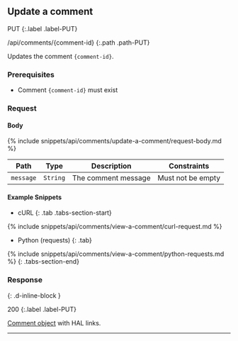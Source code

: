 ## Update a comment

PUT
{:.label .label-PUT}

/api/comments/{comment-id}
{:.path .path-PUT}

Updates the comment `{comment-id}`.

### Prerequisites

- Comment `{comment-id}` must exist

### Request

#### Body

{% include snippets/api/comments/update-a-comment/request-body.md %}

Path | Type | Description | Constraints
---- | ---- | ----------- | -----------
`message` | `String` | The comment message | Must not be empty

#### Example Snippets
- cURL
{: .tab .tabs-section-start}

{% include snippets/api/comments/view-a-comment/curl-request.md %}

- Python (requests)
{: .tab}

{% include snippets/api/comments/view-a-comment/python-requests.md %}
{: .tabs-section-end}

### Response
{: .d-inline-block }

200
{:.label .label-PUT}

[Comment object](comments#comment) with HAL links.

---
